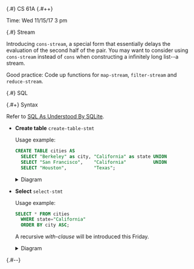 
{.#} CS 61A
{.#++}

Time: Wed 11/15/17 3 pm

{.#} Stream

Introducing `cons-stream`, a special form that essentially delays the evaluation of the second half of the pair. You may want to consider using `cons-stream` instead of `cons` when constructing a infinitely long list--a stream.

Good practice: Code up functions for `map-stream`, `filter-stream` and `reduce-stream`.

{.#} SQL

{.#+} Syntax

Refer to [SQL As Understood By SQLite](https://sqlite.org/lang.html).

- **Create table** `create-table-stmt`

    Usage example:

    ```sql
    CREATE TABLE cities AS
      SELECT "Berkeley" as city, "California" as state UNION
      SELECT "San Francisco",    "California"          UNION
      SELECT "Houston",          "Texas";
    ```

    <details><summary>Diagram</summary><img src="https://sqlite.org/images/syntax/create-table-stmt.gif"></details>

- **Select** `select-stmt`

    Usage example:

    ```sql
    SELECT * FROM cities
      WHERE state="California"
      ORDER BY city ASC;
    ```

    A recursive *with-clause* will be introduced this Friday.

    <details><summary>Diagram</summary><img src="https://sqlite.org/images/syntax/select-stmt.gif"></details>

{.#--}
